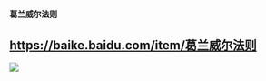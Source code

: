 #### 葛兰威尔法则
https://baike.baidu.com/item/葛兰威尔法则
-
![](https://gss3.bdstatic.com/-Po3dSag_xI4khGkpoWK1HF6hhy/baike/c0%3Dbaike80%2C5%2C5%2C80%2C26/sign=53d865922cf5e0fefa1581533d095fcd/cefc1e178a82b901e957a9b8728da9773812ef47.jpg)

